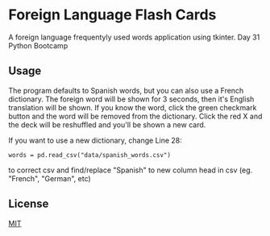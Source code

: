 # Foreign Language Flash Cards

A foreign language frequentyly used words application using tkinter. 
Day 31 Python Bootcamp


## Usage
The program defaults to Spanish words, but you can also use a French dictionary.
The foreign word will be shown for 3 seconds, then it's English translation will
be shown. If you know the word, click the green checkmark button and the word
will be removed from the dictionary. Click the red X and the deck will be 
reshuffled and you'll be shown a new card.

If you want to use a new dictionary, change Line 28:

    words = pd.read_csv("data/spanish_words.csv") 
    
to correct csv and find/replace "Spanish" to new column head in csv
(eg. "French", "German", etc)

## License
[MIT](https://choosealicense.com/licenses/mit/)